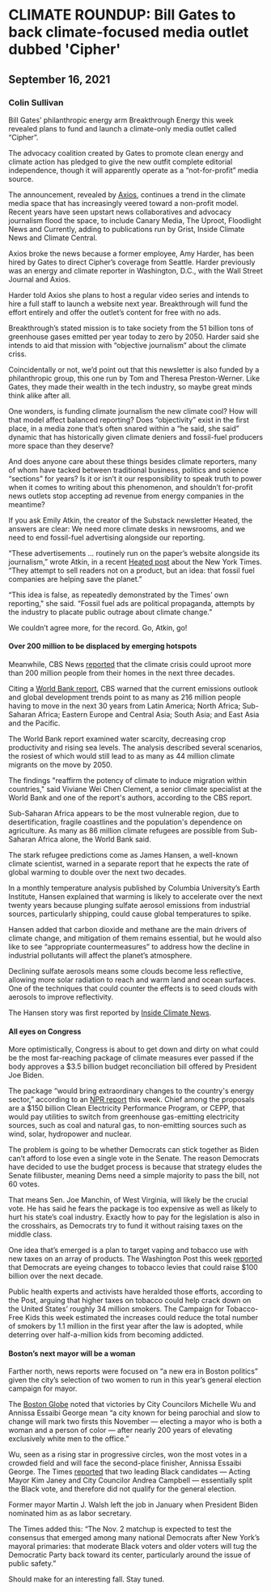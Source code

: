 # CLIMATE ROUNDUP: Bill Gates to back climate-focused media outlet dubbed 'Cipher'
## September 16, 2021
### Colin Sullivan
	
Bill Gates’ philanthropic energy arm Breakthrough Energy this week revealed plans to fund and launch a climate-only media outlet called “Cipher”. 

The advocacy coalition created by Gates to promote clean energy and climate action has pledged to give the new outfit complete editorial independence, though it will apparently operate as a “not-for-profit” media source. 

The announcement, revealed by <a href="https://www.axios.com/news-outlet-bill-gates-climate-change-cipher-98b94d62-3ea7-4438-b434-49cc7d2d6af2.html">Axios</a>, continues a trend in the climate media space that has increasingly veered toward a non-profit model. Recent years have seen upstart news collaboratives and advocacy journalism flood the space, to include Canary Media, The Uproot, Floodlight News and Currently, adding to publications run by Grist, Inside Climate News and Climate Central. 

Axios broke the news because a former employee, Amy Harder, has been hired by Gates to direct Cipher’s coverage from Seattle. Harder previously was an energy and climate reporter in Washington, D.C., with the Wall Street Journal and Axios. 

Harder told Axios she plans to host a regular video series and intends to hire a full staff to launch a website next year. Breakthrough will fund the effort entirely and offer the outlet’s content for free with no ads. 

Breakthrough’s stated mission is to take society from the 51 billion tons of greenhouse gases emitted per year today to zero by 2050. Harder said she intends to aid that mission with “objective journalism” about the climate criss. 

Coincidentally or not, we’d point out that this newsletter is also funded by a philanthropic group, this one run by Tom and Theresa Preston-Werner. Like Gates, they made their wealth in the tech industry, so maybe great minds think alike after all. 

One wonders, is funding climate journalism the new climate cool? How will that model affect balanced reporting? Does “objectivity” exist in the first place, in a media zone that’s often snared within a “he said, she said” dynamic that has historically given climate deniers and fossil-fuel producers more space than they deserve? 

And does anyone care about these things besides climate reporters, many of whom have tacked between traditional business, politics and science “sections” for years? Is it or isn’t it our responsibility to speak truth to power when it comes to writing about this phenomenon, and shouldn’t for-profit news outlets stop accepting ad revenue from energy companies in the meantime? 

If you ask Emily Atkin, the creator of the Substack newsletter Heated, the answers are clear: We need more climate desks in newsrooms, and we need to end fossil-fuel advertising alongside our reporting. 

“These advertisements … routinely run on the paper’s website alongside its journalism,” wrote Atkin, in a recent <a href="https://heated.world/p/the-nyt-stopped-shilling-for-cigarettes">Heated post</a> about the New York Times. “They attempt to sell readers not on a product, but an idea: that fossil fuel companies are helping save the planet.”

“This idea is false, as repeatedly demonstrated  by the Times’ own reporting," she said. “Fossil fuel ads are political propaganda, attempts by the industry to placate public outrage about climate change.”

We couldn’t agree more, for the record. Go, Atkin, go!

#### Over 200 million to be displaced by emerging hotspots 

Meanwhile, CBS News <a href="https://www.cbsnews.com/news/climate-change-200-million-move-2050-world-bank-report/">reported</a> that the climate crisis could uproot more than 200 million people from their homes in the next three decades. 

Citing a <a href="https://openknowledge.worldbank.org/handle/10986/36248">World Bank report</a>, CBS warned that the current emissions outlook and global development trends point to as many as 216 million people having to move in the next 30 years from Latin America; North Africa; Sub-Saharan Africa; Eastern Europe and Central Asia; South Asia; and East Asia and the Pacific.

The World Bank report examined water scarcity, decreasing crop productivity and rising sea levels. The analysis described several scenarios, the rosiest of which would still lead to as many as 44 million climate migrants on the move by 2050. 

The findings "reaffirm the potency of climate to induce migration within countries," said Viviane Wei Chen Clement, a senior climate specialist at the World Bank and one of the report's authors, according to the CBS report. 

Sub-Saharan Africa appears to be the most vulnerable region, due to desertification, fragile coastlines and the population's dependence on agriculture. As many as 86 million climate refugees are possible from Sub-Saharan Africa alone, the World Bank said. 

The stark refugee predictions come as James Hansen, a well-known climate scientist, warned in a separate report that he expects the rate of global warming to double over the next two decades. 

In a monthly temperature analysis published by Columbia University’s Earth Institute, Hansen explained that warming is likely to accelerate over the next twenty years because plunging sulfate aerosol emissions from industrial sources, particularly shipping, could cause global temperatures to spike. 

Hansen added that carbon dioxide and methane are the main drivers of climate change, and mitigation of them remains essential, but he would also like to see “appropriate countermeasures” to address how the decline in industrial pollutants will affect the planet’s atmosphere. 

Declining sulfate aerosols means some clouds become less reflective, allowing more solar radiation to reach and warm land and ocean surfaces. One of the techniques that could counter the effects is to seed clouds with aerosols to improve reflectivity. 

The Hansen story was first reported by <a href="https://insideclimatenews.org/news/15092021/global-warming-james-hansen-aerosols/">Inside Climate News</a>. 

#### All eyes on Congress 

More optimistically, Congress is about to get down and dirty on what could be the most far-reaching package of climate measures ever passed if the body approves a $3.5 billion budget reconciliation bill offered by President Joe Biden. 

The package “would bring extraordinary changes to the country's energy sector,” according to an <a href="https://www.weku.org/local-news/2021-09-15/congress-is-debating-its-biggest-climate-change-bill-ever-heres-whats-at-stake">NPR report</a> this week. Chief among the proposals are a $150 billion Clean Electricity Performance Program, or CEPP, that would pay utilities to switch from greenhouse gas-emitting electricity sources, such as coal and natural gas, to non-emitting sources such as wind, solar, hydropower and nuclear.

The problem is going to be whether Democrats can stick together as Biden can’t afford to lose even a single vote in the Senate. The reason Democrats have decided to use the budget process is because that strategy eludes the Senate filibuster, meaning Dems need a simple majority to pass the bill, not 60 votes.

That means Sen. Joe Manchin, of West Virginia, will likely be the crucial vote. He has said he fears the package is too expensive as well as likely to hurt his state’s coal industry. Exactly how to pay for the legislation is also in the crosshairs, as Democrats try to fund it without raising taxes on the middle class. 

One idea that’s emerged is a plan to target vaping and tobacco use with new taxes on an array of products. The Washington Post this week <a href="https://www.washingtonpost.com/us-policy/2021/09/15/congress-cigarettes-vaping-tax/">reported</a> that Democrats are eyeing changes to tobacco levies that could raise $100 billion over the next decade. 

Public health experts and activists have heralded those efforts, according to the Post, arguing that higher taxes on tobacco could help crack down on the United States’ roughly 34 million smokers. The Campaign for Tobacco-Free Kids this week estimated the increases could reduce the total number of smokers by 1.1 million in the first year after the law is adopted, while deterring over half-a-million kids from becoming addicted.

#### Boston’s next mayor will be a woman

Farther north, news reports were focused on “a new era in Boston politics” given the city’s selection of two women to run in this year’s general election campaign for mayor. 

The <a href="https://www.bostonglobe.com/2021/09/15/metro/with-different-visions-boston-wu-essaibi-george-hit-campaign-trail/">Boston Globe</a> noted that victories by City Councilors Michelle Wu and Annissa Essaibi George mean “a city known for being parochial and slow to change will mark two firsts this November — electing a mayor who is both a woman and a person of color — after nearly 200 years of elevating exclusively white men to the office.”

Wu, seen as a rising star in progressive circles, won the most votes in a crowded field and will face the second-place finisher, Annissa Essaibi George. The Times <a href="https://www.nytimes.com/2021/09/15/us/boston-mayor-election-michelle-wu.html">reported</a> that two leading Black candidates — Acting Mayor Kim Janey and City Councilor Andrea Campbell — essentially split the Black vote, and therefore did not qualify for the general election.

Former mayor Martin J. Walsh left the job in January when President Biden nominated him as as labor secretary. 

The Times added this: “The Nov. 2 matchup is expected to test the consensus that emerged among many national Democrats after New York’s mayoral primaries: that moderate Black voters and older voters will tug the Democratic Party back toward its center, particularly around the issue of public safety.”

Should make for an interesting fall. Stay tuned. 
